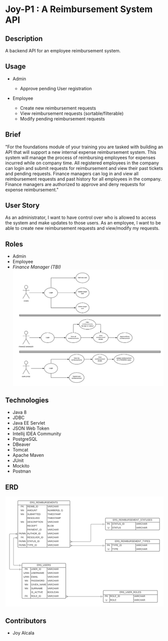# Joy-P1 : A Reimbursement System API

## Description
A backend API for an employee reimbursement system.

## Usage
- Admin
    - Approve pending User registration
- Employee
    
    - Create new reimbursement requests
    - View reimbursement requests (sortable/filterable)
    - Modify pending reimbursement requests

## Brief
"For the foundations module of your training you are tasked with building an API that will support a new internal expense reimbursement system. This system will manage the process of reimbursing employees for expenses incurred while on company time. All registered employees in the company can login and submit requests for reimbursement and view their past tickets and pending requests. Finance managers can log in and view all reimbursement requests and past history for all employees in the company. Finance managers are authorized to approve and deny requests for expense reimbursement."

## User Story
As an administrator, I want to have control over who is allowed to access the system and make updates to those users. As an employee, I want to be able to
create new reimbursement requests and view/modify my requests.

## Roles
* Admin
* Employee
* *Finance Manager (TBI)*
![System Use Case Diagrams](https://raw.githubusercontent.com/220207-java-enterprise/assignments/main/foundations-project/imgs/ERS%20Use%20Case%20Diagram.png)

## Technologies
* Java 8
* JDBC
* Java EE Servlet 
* JSON Web Token 
* Intellij IDEA Community
* PostgreSQL
* DBeaver
* Tomcat
* Apache Maven
* JUnit
* Mockito
* Postman

## ERD
![Relational Model](https://github.com/220207-java-enterprise/assignments/blob/main/foundations-project/imgs/ERS%20Relational%20Model.png)

## Contributors
* Joy Alcala